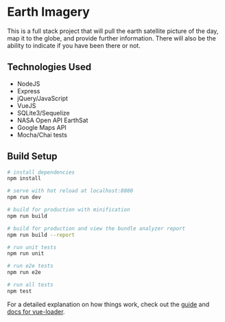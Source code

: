 # Earth Imagery

This is a full stack project that will pull the earth satellite picture of the day, map it to the globe, and provide further information.  There will also be the ability to indicate if you have been there or not. 

## Technologies Used
* NodeJS
* Express
* jQuery/JavaScript
* VueJS
* SQLite3/Sequelize
* NASA Open API EarthSat
* Google Maps API
* Mocha/Chai tests

## Build Setup

``` bash
# install dependencies
npm install

# serve with hot reload at localhost:8080
npm run dev

# build for production with minification
npm run build

# build for production and view the bundle analyzer report
npm run build --report

# run unit tests
npm run unit

# run e2e tests
npm run e2e

# run all tests
npm test
```

For a detailed explanation on how things work, check out the [guide](http://vuejs-templates.github.io/webpack/) and [docs for vue-loader](http://vuejs.github.io/vue-loader).
